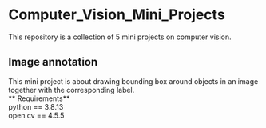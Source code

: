 # Computer_Vision_Mini_Projects  
This repository is a collection of 5 mini projects on computer vision.

## Image annotation
This mini project is about drawing bounding box around objects in an image together with the corresponding label.  
** Requirements**  
python == 3.8.13  
open cv == 4.5.5


 

